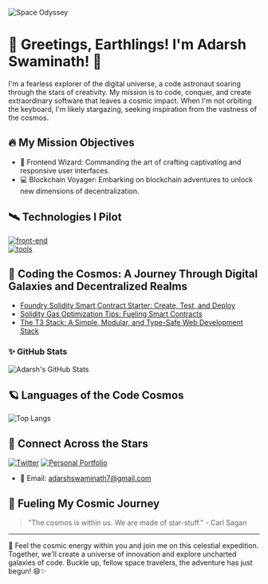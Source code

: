 <!-- Banner Image -->
![Space Odyssey](https://wallpapercave.com/wp/wp6657817.jpg)

<!-- Your Name and Introduction -->
# 🚀 Greetings, Earthlings! I'm Adarsh Swaminath! 👋

<!-- Your Bio -->
I'm a fearless explorer of the digital universe, a code astronaut soaring through the stars of creativity. My mission is to code, conquer, and create extraordinary software that leaves a cosmic impact. When I'm not orbiting the keyboard, I'm likely stargazing, seeking inspiration from the vastness of the cosmos.

<!-- Your Interests with Realistic Icons -->
## 🔥 My Mission Objectives

- 🚀 Frontend Wizard: Commanding the art of crafting captivating and responsive user interfaces.
- 💻 Blockchain Voyager: Embarking on blockchain adventures to unlock new dimensions of decentralization.

<!-- Technologies I Pilot -->
## 🛰️ Technologies I Pilot

[![front-end](https://skillicons.dev/icons?i=html,css,js,react,tailwindcss,nextjs,prisma,python,solidity,bash,flask)](https://github.com/adarshswamianth) <br/>
[![tools](https://skillicons.dev/icons?i=vscode,git,github,ipfs,linux,netlify,vercel,vite)](https://github.com/adarshswamianth)


<!-- Mission Logs: Coding Adventures and Blockchain Explorations -->
## 🌌 Coding the Cosmos: A Journey Through Digital Galaxies and Decentralized Realms

<!-- Writeups -->
- [Foundry Solidity Smart Contract Starter: Create, Test, and Deploy](https://coinsbench.com/solidity-smartcontract-starter-create-test-and-deploy-with-foundry-1a0bc8f4f916)
- [Solidity Gas Optimization Tips: Fueling Smart Contracts](https://medium.com/coinsbench/solidity-gas-optimization-tips-52e62d4ce57d)
- [The T3 Stack: A Simple, Modular, and Type-Safe Web Development Stack](https://medium.com/stackademic/the-t3-stack-a-simple-modular-and-type-safe-web-development-stack-9f191c47f17e)
<!-- Your GitHub Stats and Streak -->
### ✨ GitHub Stats

<div style="display: flex; align-items: flex-start; justify-content: space-between;">
  <img src="https://github-readme-stats.vercel.app/api?username=adarshswaminath&show_icons=true&count_private=true&hide=prs&theme=radical" alt="Adarsh's GitHub Stats" style="flex: 1; max-width: 50%;">
</div>

<!-- Your Top Languages -->
## 🪐 Languages of the Code Cosmos

![Top Langs](https://github-readme-stats.vercel.app/api/top-langs/?username=adarshswaminath&layout=compact&theme=radical)

<!-- Your Social Media and Contact Info with Icons -->
## 🌟 Connect Across the Stars
<!--
[![LinkedIn](https://img.shields.io/badge/LinkedIn-Adarsh%20Swaminath-blue?style=flat-square&logo=linkedin&logoColor=white)](https://www.linkedin.com/in/adarshswaminath/) -->
[![Twitter](https://img.shields.io/badge/Twitter-@adarshs002-blue?style=flat-square&logo=twitter&logoColor=white)](https://twitter.com/adarshs002)
[![Personal Portfolio](https://img.shields.io/badge/Portfolio-adarshswaminath-orange?style=flat-square&logo=web&logoColor=white)](https://adarshswaminath.github.io/)
- 📧 Email: adarshswaminath7@gmail.com

<!-- Your Favorite Quote -->
## 🌟 Fueling My Cosmic Journey

> "The cosmos is within us. We are made of star-stuff." - Carl Sagan

<!-- Your Footer -->
---
🚀 Feel the cosmic energy within you and join me on this celestial expedition. Together, we'll create a universe of innovation and explore uncharted galaxies of code. Buckle up, fellow space travelers, the adventure has just begun! 😄✨
